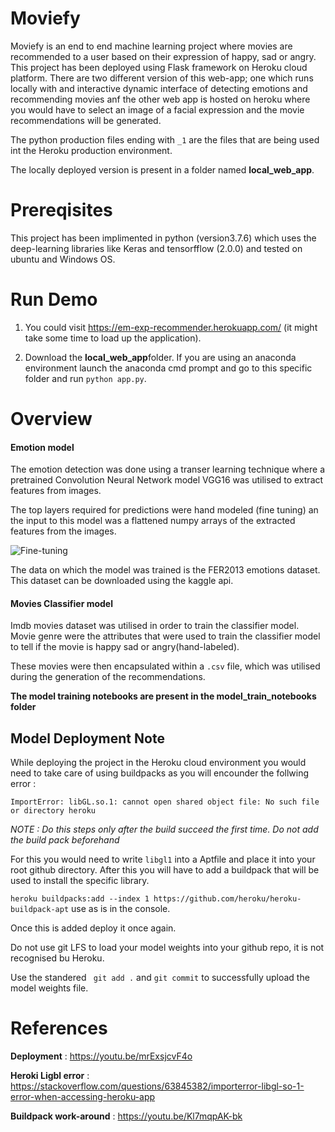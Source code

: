 # Moviefy

Moviefy is an end to end machine learning project where movies are recommended to a user based on their expression of happy, sad or angry. This project has been deployed using Flask framework on Heroku cloud platform. There are two different version of this web-app; one which runs locally with and interactive dynamic interface of detecting emotions and recommending movies anf the other web app is hosted on heroku where you would have to select an image of a facial expression and the movie recommendations will be generated. 

The python production files ending with  ```_1``` are the files that are being used int the Heroku production environment. 
  
The locally deployed version is present in a folder named **local_web_app**. 

# Prereqisites

This project has been implimented in python (version3.7.6) which uses the deep-learning libraries like Keras and tensorfflow (2.0.0) and tested on ubuntu and Windows OS. 

# Run Demo

1) You could visit https://em-exp-recommender.herokuapp.com/ (it might take some time to load up the application).

2) Download the **local_web_app**folder. If you are using an anaconda environment launch the anaconda cmd prompt and go to this specific folder and run ```python app.py```.
 
  
# Overview

#### Emotion model 
The emotion detection was done using a transer learning technique where a pretrained Convolution Neural Network model VGG16 was utilised to extract features from images. 

The top layers required for predictions were hand modeled (fine tuning) an the input to this model was a flattened numpy arrays of the extracted features from the images. 

![Fine-tuning](https://www.researchgate.net/profile/Kitsuchart_Pasupa/publication/328775300/figure/fig3/AS:735835158757377@1552448181099/Modified-VGG-16-architecture-which-provides-a-fine-tuned-VGG-face-CNN-descriptor-on-face.ppm)

The data on which the model was trained is the FER2013 emotions dataset. This dataset can be downloaded using the kaggle api.

#### Movies Classifier model
Imdb movies dataset was utilised in order to train the classifier model. Movie genre were the attributes that were used to train the classifier model to tell if the movie is happy sad or angry(hand-labeled). 

These movies were then encapsulated within a ```.csv``` file, which was utilised during the generation of the recommendations.

**The model training notebooks are present in the model_train_notebooks folder** 
  
## Model Deployment Note 
While deploying the project in the Heroku cloud environment you would need to take care of using buildpacks as you will encounder the follwing error :
```
ImportError: libGL.so.1: cannot open shared object file: No such file or directory heroku
```
*NOTE : Do this steps only after the build succeed the first time. Do not add the build pack beforehand*

For this you would need to write ```libgl1``` into a Aptfile and place it into your root github directory. After this you will have to add a buildpack that will be used to install the specific library. 

```heroku buildpacks:add --index 1 https://github.com/heroku/heroku-buildpack-apt``` use as is in the console.

Once this is added deploy it once again.

Do not use git LFS to load your model weights into your github repo, it is not recognised bu Heroku. 

Use the standered ``` git add .``` and ``` git commit ``` to successfully upload the model weights file. 

# References

**Deployment** : https://youtu.be/mrExsjcvF4o
  
**Heroki Ligbl error** : https://stackoverflow.com/questions/63845382/importerror-libgl-so-1-error-when-accessing-heroku-app
  
**Buildpack work-around** : https://youtu.be/Kl7mqpAK-bk

